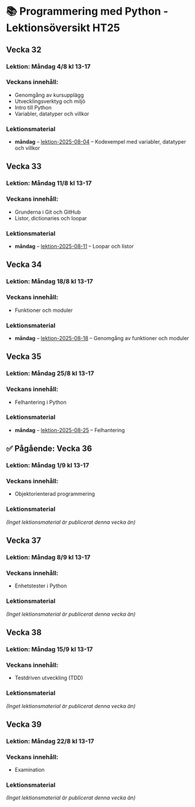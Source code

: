 # 📚 Programmering med Python - Lektionsöversikt HT25

## Vecka 32

### Lektion: Måndag 4/8 kl 13-17

### Veckans innehåll: 
 - Genomgång av kursupplägg
 - Utvecklingsverktyg och miljö
 - Intro till Python
 - Variabler, datatyper och villkor

### Lektionsmaterial

- **måndag** – [lektion-2025-08-04](https://github.com/tapvt25-programmering-med-python/lektion-2025-08-04) – Kodexempel med variabler, datatyper och villkor

## Vecka 33

### Lektion: Måndag 11/8 kl 13-17

### Veckans innehåll: 
 - Grunderna i Git och GitHub
 - Listor, dictionaries och loopar

### Lektionsmaterial

- **måndag** – [lektion-2025-08-11](https://github.com/tapvt25-programmering-med-python/lektion-2025-08-11) – Loopar och listor

## Vecka 34

### Lektion: Måndag 18/8 kl 13-17

### Veckans innehåll: 
 - Funktioner och moduler

### Lektionsmaterial

- **måndag** – [lektion-2025-08-18](https://github.com/tapvt25-programmering-med-python/lektion-2025-08-18) – Genomgång av funktioner och moduler

## Vecka 35

### Lektion: Måndag 25/8 kl 13-17

### Veckans innehåll: 
 - Felhantering i Python

### Lektionsmaterial

- **måndag** – [lektion-2025-08-25](https://github.com/tapvt25-programmering-med-python/lektion-2025-08-25) – Felhantering

## ✅ Pågående: Vecka 36

### Lektion: Måndag 1/9 kl 13-17

### Veckans innehåll: 
 - Objektorienterad programmering

### Lektionsmaterial

_(Inget lektionsmaterial är publicerat denna vecka än)_

## Vecka 37

### Lektion: Måndag 8/9 kl 13-17

### Veckans innehåll: 
 - Enhetstester i Python

### Lektionsmaterial

_(Inget lektionsmaterial är publicerat denna vecka än)_

## Vecka 38

### Lektion: Måndag 15/9 kl 13-17

### Veckans innehåll: 
 - Testdriven utveckling (TDD)

### Lektionsmaterial

_(Inget lektionsmaterial är publicerat denna vecka än)_

## Vecka 39

### Lektion: Måndag 22/8 kl 13-17

### Veckans innehåll: 
 - Examination

### Lektionsmaterial

_(Inget lektionsmaterial är publicerat denna vecka än)_

